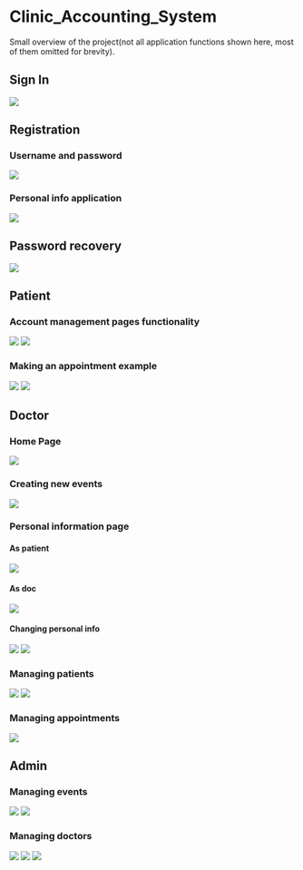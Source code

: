 # Clinic_Accounting_System

Small overview of the project(not all application functions shown here, most of them omitted for brevity).

## Sign In
![](src/test/results/screenshots/common/sign_in.jpg)

## Registration
### Username and password
![](src/test/results/screenshots/common/registration_u_p.jpg)
### Personal info application
![](src/test/results/screenshots/common/registration-pers_info_application.jpg)

## Password recovery
![](src/test/results/screenshots/common/pass_recovery-enter_username.jpg)

## Patient
### Account management pages functionality
![](src/test/results/screenshots/patient/doctorAndPatient-account_information_form.jpg)
![](src/test/results/screenshots/patient/doctorAndPatient-account_information_form_submission_result.jpg)
### Making an appointment example
![](src/test/results/screenshots/patient/patient-making_appointment_form.jpg)
![](src/test/results/screenshots/patient/patient-making_an_appointment_result.jpg)

## Doctor
### Home Page
![](src/test/results/screenshots/doctor/doctor-home_page.jpg)
### Creating new events
![](src/test/results/screenshots/doctor/doctor-add_new_event_form.jpg)
### Personal information page
#### As patient
![](src/test/results/screenshots/doctor/doctor-personal_information_as_a_patient.jpg)
#### As doc
![](src/test/results/screenshots/doctor/doctor-personal_information_as_a_doctor.jpg)
#### Changing personal info
![](src/test/results/screenshots/doctor/doctor-personal_information_form.jpg)
![](src/test/results/screenshots/doctor/doctor-personal_information_form_submission_result.jpg)
### Managing patients
![](src/test/results/screenshots/doctor/doctor-find_patient_medicalHistory_changing_form.jpg)
![](src/test/results/screenshots/doctor/doctor-find_patient_medicalHistory_changing_form_result.jpg)
### Managing appointments
![](src/test/results/screenshots/doctor/doctor-my_appointments_closing_appointment_form_submission_result.jpg)

## Admin
### Managing events
![](src/test/results/screenshots/admin/admin-events_creation_form.jpg)
![](src/test/results/screenshots/admin/admin-events_deletion.jpg)
### Managing doctors
![](src/test/results/screenshots/admin/admin-doctors_add_doctor_form.jpg)
![](src/test/results/screenshots/admin/admin-doctors_add_doctor_form_2.jpg)
![](src/test/results/screenshots/admin/admin-delete_doctor.jpg)











